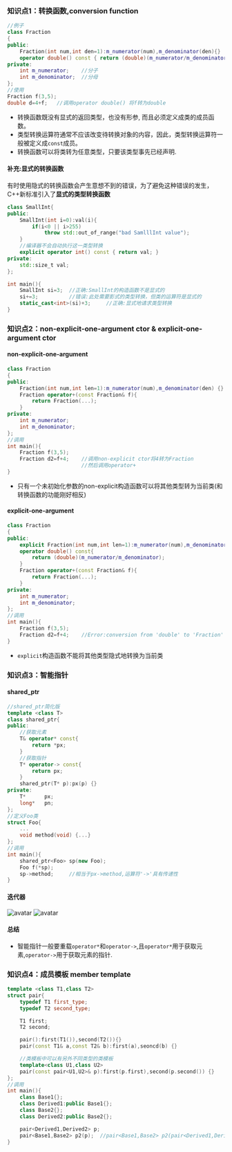 ### 知识点1：转换函数,conversion function

```cpp
//例子
class Fraction
{
public:
    Fraction(int num,int den=1):m_numerator(num),m_denominator(den){}
    operator double() const { return (double)(m_numerator/m_denominator);}
private:
    int m_numerator;    //分子
    int m_denominator;  //分母
};
//使用
Fraction f(3,5);
double d=4+f;   //调用operator double() 将f转为double
```

* 转换函数既没有显式的返回类型，也没有形参, 而且必须定义成类的成员函数。
* 类型转换运算符通常不应该改变待转换对象的内容，因此，类型转换运算符一般被定义成`const`成员。
* 转换函数可以将类转为任意类型，只要该类型事先已经声明.

#### 补充:显式的转换函数

有时使用隐式的转换函数会产生意想不到的错误，为了避免这种错误的发生，C++新标准引入了**显式的类型转换函数**

```c++
class SmallInt{
public:
    SmallInt(int i=0):val(i){
        if(i<0 || i>255)
            throw std::out_of_range("bad SamlllInt value");
    }
    //编译器不会自动执行这一类型转换
    explicit operator int() const { return val; }
private:
    std::size_t val;
};

int main(){
    SmallInt si=3;  //正确:SmallInt的构造函数不是显式的
    si+=3;          //错误:此处需要影式的类型转换，但类的运算符是显式的
    static_cast<int>(si)+3;     //正确:显式地请求类型转换
}
```

### 知识点2：non-explicit-one-argument ctor & explicit-one-argument ctor

#### non-explicit-one-argument

```c++
class Fraction
{
public:
    Fraction(int num,int len=1):m_numerator(num),m_denominator(den) {}
    Fraction operator+(const Fraction& f){
        return Fraction(...);
    }
private:
    int m_numerator;
    int m_denominator;
};
//调用
int main(){
    Fraction f(3,5);
    Fraction d2=f+4;    //调用non-explicit ctor将4转为Fraction
                        //然后调用operator+
}
```

* 只有一个未初始化参数的non-explicit构造函数可以将其他类型转为当前类(和转换函数的功能刚好相反)

#### explicit-one-argument

```cpp
class Fraction
{
public:
    explicit Fraction(int num,int len=1):m_numerator(num),m_denominator(den) {}
    operator double() const{
        return (double)(m_numerator/m_denominator);
    }
    Fraction operator+(const Fraction& f){
        return Fraction(...);
    }
private:
    int m_numerator;
    int m_denominator;
};
//调用
int main(){
    Fraction f(3,5);
    Fraction d2=f+4;    //Error:conversion from 'double' to 'Fraction' requested
}
```

* `explicit`构造函数不能将其他类型隐式地转换为当前类


### 知识点3：智能指针

#### shared_ptr

```c++
//shared_ptr简化版
template <class T>
class shared_ptr{
public:
    //获取元素
    T& operator* const{
        return *px;
    }
    //获取指针
    T* operator-> const{
        return px;
    }
    shared_ptr(T* p):px(p) {}
private:
    T*      px;
    long*   pn;
};
//定义Foo类
struct Foo{
    ...
    void method(void) {...}
};
//调用
int main(){
    shared_ptr<Foo> sp(new Foo);
    Foo f(*sp);
    sp->method;     //相当于px->method,运算符'->'具有传递性
}
```

#### 迭代器

![avatar](../../image/c++_候捷_迭代器1.jpg)
![avatar](../../image/c++_候捷_迭代器2.jpg)


#### 总结

* 智能指针一般要重载`operator*`和`operator->`,且`operator*`用于获取元素,`operator->`用于获取元素的指针.


### 知识点4：成员模板 member template

```cpp
template <class T1,class T2>
struct pair{
    typedef T1 first_type;
    typedef T2 second_type;

    T1 first;
    T2 second;

    pair():first(T1()),second(T2()){}
    pair(const T1& a,const T2& b):first(a),seoncd(b) {}

    //类模板中可以有另外不同类型的类模板
    template<class U1,class U2>
    pair(const pair<U1,U2>& p):first(p.first),second(p.second()) {}
};
//调用
int main(){
    class Base1{};
    class Derived1:public Base1{};
    class Base2{};
    class Derived2:public Base2{};

    pair<Derived1,Derived2> p;
    pair<Base1,Base2> p2(p);  //pair<Base1,Base2> p2(pair<Derived1,Derived2>());
}
```







